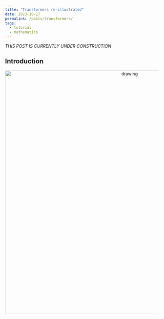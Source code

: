 ```yaml
---
title: "Transformers re-illustrated"
date: 2023-10-17
permalink: /posts/transformers/
tags:
  - tutorial
  - mathematics
---
```


_THIS POST IS CURRENTLY UNDER CONSTRUCTION_


Introduction
------------

<center><img src="https://raw.githubusercontent.com/mbernste/mbernste.github.io/master/images/transformer_create_q_k_v_vecs.png" alt="drawing" width="800"/></center>
